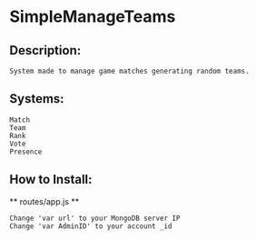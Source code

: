 # SimpleManageTeams

## Description:

    System made to manage game matches generating random teams.
    
## Systems:

    Match
    Team
    Rank
    Vote
    Presence

## How to Install:

** routes/app.js **

    Change 'var url' to your MongoDB server IP
    Change 'var AdminID' to your account _id